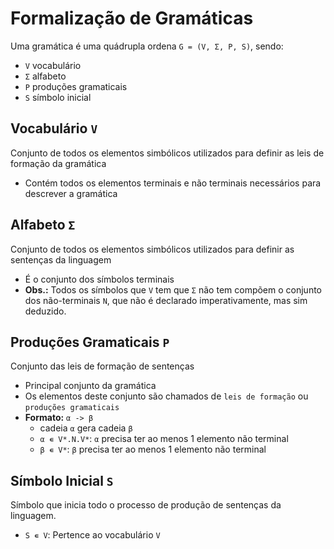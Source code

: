 # Formalização de Gramáticas

Uma gramática é uma quádrupla ordena `G = (V, Σ, P, S)`, sendo:

- `V` vocabulário
- `Σ` alfabeto
- `P` produções gramaticais
- `S` símbolo inicial

## Vocabulário `V`

Conjunto de todos os elementos simbólicos utilizados para definir as leis de formação da gramática

- Contém todos os elementos terminais e não terminais necessários para descrever a gramática

## Alfabeto `Σ`

Conjunto de todos os elementos simbólicos utilizados para definir as sentenças da linguagem

- É o conjunto dos símbolos terminais
- **Obs.:** Todos os símbolos que `V` tem que `Σ` não tem compõem o conjunto dos não-terminais `N`, que não é declarado imperativamente, mas sim deduzido.

## Produções Gramaticais `P`

Conjunto das leis de formação de sentenças

- Principal conjunto da gramática
- Os elementos deste conjunto são chamados de `leis de formação` ou `produções gramaticais`
- **Formato:** `α -> β`
  - cadeia `α` gera cadeia `β`
  - `α ∊ V*.N.V*`: `α` precisa ter ao menos 1 elemento não terminal
  - `β ∊ V*`: `β` precisa ter ao menos 1 elemento não terminal

## Símbolo Inicial `S`

Símbolo que inicia todo o processo de produção de sentenças da linguagem.

- `S ∊ V`: Pertence ao vocabulário `V`
